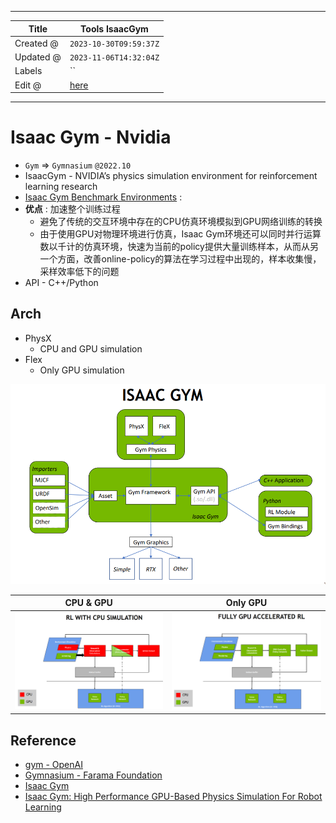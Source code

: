 -----

| Title     | Tools IsaacGym                                        |
| --------- | ----------------------------------------------------- |
| Created @ | `2023-10-30T09:59:37Z`                                |
| Updated @ | `2023-11-06T14:32:04Z`                                |
| Labels    | \`\`                                                  |
| Edit @    | [here](https://github.com/junxnone/aiwiki/issues/452) |

-----

# Isaac Gym - Nvidia

  - `Gym` =\> `Gymnasium` `@2022.10`
  - IsaacGym - NVIDIA’s physics simulation environment for reinforcement
    learning research
  - [Isaac Gym Benchmark
    Environments](https://github.com/NVIDIA-Omniverse/IsaacGymEnvs?tab=readme-ov-file#isaac-gym-benchmark-environments)
    :
  - **优点** : 加速整个训练过程
      - 避免了传统的交互环境中存在的CPU仿真环境模拟到GPU网络训练的转换
      - 由于使用GPU对物理环境进行仿真，Isaac
        Gym环境还可以同时并行运算数以千计的仿真环境，快速为当前的policy提供大量训练样本，从而从另一个方面，改善online-policy的算法在学习过程中出现的，样本收集慢，采样效率低下的问题
  - API - C++/Python

## Arch

  - PhysX
      - CPU and GPU simulation
  - Flex
      - Only GPU simulation

![image](media/47e3b11ddd876511292749a48bbe564536af5844.png)

| CPU & GPU                                                    | Only GPU                                                     |
| ------------------------------------------------------------ | ------------------------------------------------------------ |
| ![image](media/3ebc60f0b1cfdcbbbe007d5e64467baa4af66beb.png) | ![image](media/5e07d027ad7490925e54249995d0f8c228145cb9.png) |

## Reference

  - [gym - OpenAI](https://github.com/openai/gym)
  - [Gymnasium - Farama
    Foundation](https://github.com/Farama-Foundation/Gymnasium)
  - [Isaac Gym](https://developer.nvidia.com/isaac-gym)
  - [Isaac Gym: High Performance GPU-Based Physics Simulation For Robot
    Learning](https://sites.google.com/view/isaacgym-nvidia)
